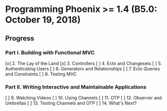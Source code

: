 # Programming Phoenix >= 1.4 (B5.0: October 19, 2018)

## Progress
### Part I. Building with Functional MVC
[x] 2. The Lay of the Land
[x] 3. Controllers
[ ] 4. Ecto and Changesets
[ ] 5. Authenticating Users
[ ] 6. Generators and Relationships
[ ] 7. Ecto Queries and Constraints
[ ] 8. Testing MVC
### Part II. Writing Interactive and Maintainable Applications
[ ] 9. Watching Videos
[ ] 10. Using Channels
[ ] 11. OTP
[ ] 12. Observer and Umbrellas
[ ] 13. Testing Channels and OTP
[ ] 14. What's Next?

